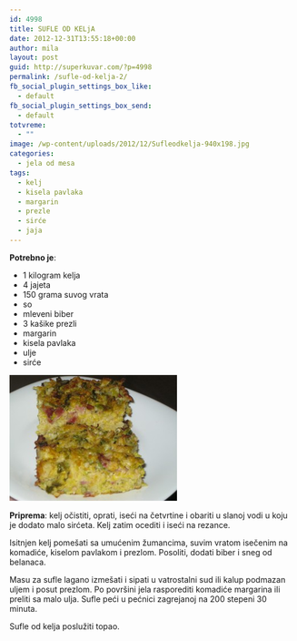 ```yaml
---
id: 4998
title: SUFLE OD KELjA
date: 2012-12-31T13:55:18+00:00
author: mila
layout: post
guid: http://superkuvar.com/?p=4998
permalink: /sufle-od-kelja-2/
fb_social_plugin_settings_box_like:
  - default
fb_social_plugin_settings_box_send:
  - default
totvreme:
  - ""
image: /wp-content/uploads/2012/12/Sufleodkelja-940x198.jpg
categories:
  - jela od mesa
tags:
  - kelj
  - kisela pavlaka
  - margarin
  - prezle
  - sirće
  - jaja
---
```

**Potrebno je**:

  * 1 kilogram kelja
  * 4 jajeta
  * 150 grama suvog vrata
  * so
  * mleveni biber
  * 3 kašike prezli
  * margarin
  * kisela pavlaka
  * ulje
  * sirće

<img class="alignnone" src="/wp-content/uploads/2012/12/Sufleodkelja-e1356944719247.jpg" alt="" width="295" height="221" /> 

**Priprema**: kelj očistiti, oprati, iseći na četvrtine i obariti u slanoj vodi u koju je dodato malo sirćeta. Kelj zatim ocediti i iseći na rezance.

Isitnjen kelj pomešati sa umućenim žumancima, suvim vratom isečenim na komadiće, kiselom pavlakom i prezlom. Posoliti, dodati biber i sneg od belanaca.

Masu za sufle lagano izmešati i sipati u vatrostalni sud ili kalup podmazan uljem i posut prezlom. Po površini jela rasporediti komadiće margarina ili preliti sa malo ulja. Sufle peći u pećnici zagrejanoj na 200 stepeni 30 minuta.

Sufle od kelja poslužiti topao.

&nbsp;

&nbsp;